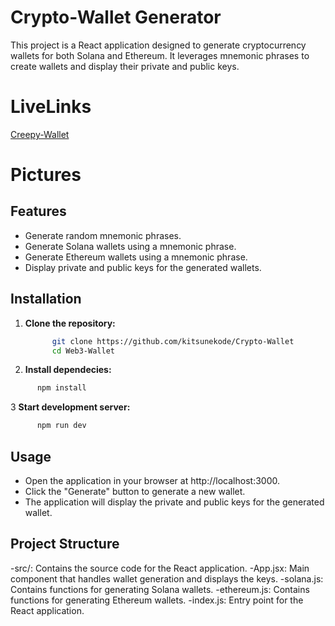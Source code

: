 # Crypto-Wallet Generator

 This project is a React application designed to generate cryptocurrency wallets for both Solana and Ethereum. It leverages mnemonic phrases to create wallets and display their private and public keys.

# LiveLinks
[Creepy-Wallet](https://kitsunekode-creepy-wallet-sand.vercel.app/)

# Pictures



## Features

- Generate random mnemonic phrases.
- Generate Solana wallets using a mnemonic phrase.
- Generate Ethereum wallets using a mnemonic phrase.
- Display private and public keys for the generated wallets.

## Installation

1. **Clone the repository:**

   ```bash
         git clone https://github.com/kitsunekode/Crypto-Wallet
         cd Web3-Wallet  
   ```
2. **Install dependecies:**

```bash
      npm install

```
3 **Start development server:**

```bash
      npm run dev

```

## Usage
- Open the application in your browser at http://localhost:3000.
- Click the "Generate" button to generate a new wallet.
- The application will display the private and public keys for the generated wallet.


## Project Structure
-src/: Contains the source code for the React application.
-App.jsx: Main component that handles wallet generation and displays the keys.
-solana.js: Contains functions for generating Solana wallets.
-ethereum.js: Contains functions for generating Ethereum wallets.
-index.js: Entry point for the React application.
